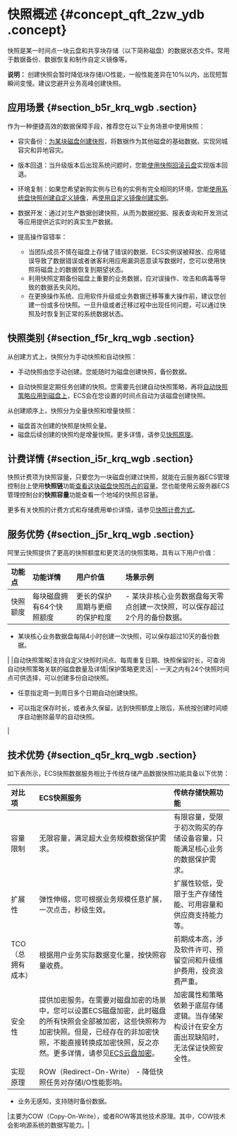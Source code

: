 # 快照概述 {#concept_qft_2zw_ydb .concept}

快照是某一时间点一块云盘和共享块存储（以下简称磁盘）的数据状态文件。常用于数据备份、数据恢复和制作自定义镜像等。

**说明：** 创建快照会暂时降低块存储I/O性能，一般性能差异在10%以内，出现短暂瞬间变慢。建议您避开业务高峰创建快照。

## 应用场景 {#section_b5r_krq_wgb .section}

作为一种便捷高效的数据保障手段，推荐您在以下业务场景中使用快照：

-   容灾备份：[为某块磁盘创建快照](../../../../cn.zh-CN/快照/使用快照/创建快照.md#)，将数据作为其他磁盘的基础数据。实现同城容灾和异地容灾。

-   版本回退：当升级版本后出现系统问题时，您能[使用快照回滚云盘](cn.zh-CN/快照/使用快照/使用快照回滚云盘.md#)实现版本回退。

-   环境复制：如果您希望新购实例与已有的实例有完全相同的环境，您能[使用系统盘快照创建自定义镜像](../../../../cn.zh-CN/镜像/自定义镜像/创建自定义镜像/使用快照创建自定义镜像.md#)，再[使用自定义镜像创建实例](../../../../cn.zh-CN/实例/创建实例/使用自定义镜像创建实例.md#)。

-   数据开发：通过对生产数据创建快照，从而为数据挖掘、报表查询和开发测试等应用提供近实时的真实生产数据。

-   提高操作容错率：

    -   当团队成员不慎在磁盘上存储了错误的数据、ECS实例误被释放、应用错误导致了数据错误或者骇客利用应用漏洞恶意读写数据时，您可以使用快照将磁盘上的数据恢复到期望状态。
    -   利用快照定期备份磁盘上重要的业务数据，应对误操作、攻击和病毒等导致的数据丢失风险。
    -   在更换操作系统、应用软件升级或业务数据迁移等重大操作前，建议您创建一份或多份快照。一旦升级或者迁移过程中出现任何问题，可以通过快照及时恢复到正常的系统数据状态。

## 快照类别 {#section_f5r_krq_wgb .section}

从创建方式上，快照分为手动快照和自动快照：

-   手动快照由您手动创建。您能随时为磁盘创建快照，备份数据。

-   自动快照是定期任务创建的快照。您需要先创建自动快照策略，再将[自动快照策略应用到磁盘上](../../../../cn.zh-CN/快照/使用快照/使用自动快照策略.md#)，ECS会在您设置的时间点自动为该磁盘创建快照。


从创建顺序上，快照分为全量快照和增量快照：

-   磁盘首次创建的快照是快照全量。
-   磁盘后续创建的快照均是增量快照。更多详情，请参见[快照原理](cn.zh-CN/快照/快照原理.md#)。

## 计费详情 {#section_i5r_krq_wgb .section}

快照计费项为快照容量，只要您为一块磁盘创建过快照，就能在云服务器ECS管理控制台上使用**快照链**功能[查看这块磁盘快照所占的容量](../../../../cn.zh-CN/快照/使用快照/查看快照容量.md#)。您也能使用云服务器ECS管理控制台的**快照容量**功能查看一个地域的快照总容量。

更多有关快照的计费方式和存储费用单价详情，请参见[快照计费方式](../../../../cn.zh-CN/产品定价/快照计费方式.md#)。

## 服务优势 {#section_j5r_krq_wgb .section}

阿里云快照提供了更高的快照额度和更灵活的快照策略，具有以下用户价值：

|功能点|功能详情|用户价值|场景示例|
|:--|:---|:---|:---|
|快照额度|每块磁盘拥有64个快照额度|更长的保护周期与更细的保护粒度| -   某块非核心业务数据盘每天零点创建一次快照，可以保存超过2个月的备份数据。

-   某块核心业务数据盘每隔4小时创建一次快照，可以保存超过10天的备份数据。


 |
|自动快照策略|支持自定义快照时间点、每周重复日期、快照保留时长，可查询自动快照策略关联的磁盘数量及详情|保护策略更灵活| -   一天之内有24个快照时间点可供选择，可以创建多份自动快照。

-   任意指定周一到周日多个日期自动创建快照。

-   可以指定保存时长，或者永久保留。达到快照额度上限后，系统按创建时间顺序自动删除最早的自动快照。


 |

## 技术优势 {#section_q5r_krq_wgb .section}

如下表所示，ECS快照数据服务相比于传统存储产品数据快照功能具备以下优势：

|对比项|ECS快照服务|传统存储快照功能|
|:--|:------|:-------|
|容量限制|无限容量，满足超大业务规模数据保护需求。|有限容量，受限于初次购买的存储设备容量，只能满足核心业务的数据保护需求。|
|扩展性|弹性伸缩，您可根据业务规模任意扩展，一次点击，秒级生效。|扩展性较低，受限于生产存储性能、可用容量和供应商支持能力等。|
|TCO（总拥有成本）|根据用户业务实际数据变化量，按快照容量收费。|前期成本高，涉及软件许可、预留空间和升级维护费用，投资浪费严重。|
|安全性|提供加密服务。在需要对磁盘加密的场景中，您可以设置ECS磁盘加密，此时磁盘的所有快照会全部被加密，这些快照称为加密快照。但是，已经存在的非加密快照，不能直接转换成加密快照，反之亦然。更多详情，请参见[ECS云盘加密](cn.zh-CN/块存储/云盘/ECS云盘加密.md#)。|加密属性和策略依赖于底层存储逻辑。当存储架构设计在安全方面出现缺陷时，无法保证快照安全性。|
|实现原理|ROW（Redirect-On-Write） -   降低快照任务对存储I/O性能影响。
-   业务无感知，支持随时备份数据。

 |主要为COW（Copy-On-Write），或者ROW等其他技术原理。其中，COW技术会影响源系统的数据写能力。|

